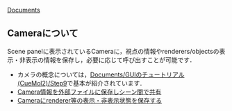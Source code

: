 [Documents](../../Documents)

## Cameraについて
Scene panelに表示されているCameraに，視点の情報やrenderers/objectsの表示・非表示の情報を保存し，必要に応じて呼び出すことが可能です．

* カメラの概念については，[Documents/GUIのチュートリアル(CueMol2)/Step9](../../Documents/GUIのチュートリアル(CueMol2)/Step9)で基本が紹介されています．
* [Camera情報を外部ファイルに保存しシーン間で共有](../../cuemol2/CameraFile)
* [Cameraにrenderer等の表示・非表示状態を保存する](../../cuemol2/CameraVisFlags)